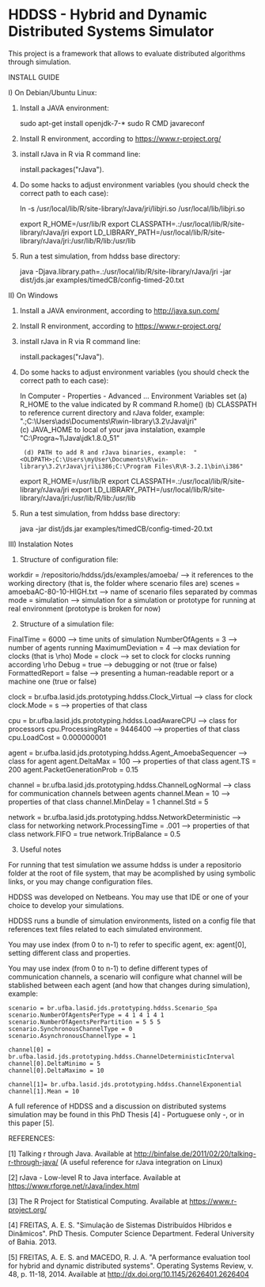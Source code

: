 # HDDSS - Hybrid and Dynamic Distributed Systems Simulator

This project is a framework that allows to evaluate distributed algorithms through simulation.

INSTALL GUIDE

I) On Debian/Ubuntu Linux:

1) Install a JAVA environment:

	sudo apt-get install openjdk-7-*
	sudo R CMD javareconf

2) Install R environment, according to https://www.r-project.org/

3) install rJava in R via R command line:

	install.packages("rJava").

4) Do some hacks to adjust environment variables (you should check the correct path to each case): 

	ln -s /usr/local/lib/R/site-library/rJava/jri/libjri.so /usr/local/lib/libjri.so

	export R_HOME=/usr/lib/R
	export CLASSPATH=.:/usr/local/lib/R/site-library/rJava/jri
	export LD_LIBRARY_PATH=/usr/local/lib/R/site-library/rJava/jri:/usr/lib/R/lib:/usr/lib

5) Run a test simulation, from hddss base directory:

	java -Djava.library.path=.:/usr/local/lib/R/site-library/rJava/jri -jar dist/jds.jar examples/timedCB/config-timed-20.txt

II) On Windows


1) Install a JAVA environment, according to http://java.sun.com/

2) Install R environment, according to https://www.r-project.org/

3) install rJava in R via R command line:

	install.packages("rJava").

4) Do some hacks to adjust environment variables (you should check the correct path to each case): 

	In Computer - Properties - Advanced ... Environment Variables set 
		(a) R_HOME to the value indicated by R command R.home()
		(b) CLASSPATH to reference current directory and rJava folder, example: ".;C:\Users\ads\Documents\R\win-library\3.2\rJava\jri"		
		(c) JAVA_HOME to local of your java instalation, example "C:\Progra~1\Java\jdk1.8.0_51"
	
		(d) PATH to add R and rJava binaries, example: 	"<OLDPATH>;C:\Users\myUser\Documents\R\win-library\3.2\rJava\jri\i386;C:\Program Files\R\R-3.2.1\bin\i386"


	export R_HOME=/usr/lib/R
	export CLASSPATH=.:/usr/local/lib/R/site-library/rJava/jri
	export LD_LIBRARY_PATH=/usr/local/lib/R/site-library/rJava/jri:/usr/lib/R/lib:/usr/lib

5) Run a test simulation, from hddss base directory:

	java -jar dist/jds.jar examples/timedCB/config-timed-20.txt

III) Instalation Notes

1) Structure of configuration file:

workdir = /repositorio/hddss/jds/examples/amoeba/ 	--> it references to the working directory (that is, the folder where scenario files are)
scenes = amoebaAC-80-10-HIGH.txt 			--> name of scenario files separated by commas
mode = simulation  					--> simulation for a simulation or prototype for running at real environment (prototype is broken for now)

2) Structure of a simulation file:

FinalTime = 6000					--> time units of simulation
NumberOfAgents = 3					--> number of agents running
MaximumDeviation = 4					--> max deviation for clocks (that is \rho)
Mode = clock						--> set to clock for clocks running according \rho 
Debug = true						--> debugging or not (true or false)
FormattedReport = false					--> presenting a human-readable report or a machine one (true or false)

clock = br.ufba.lasid.jds.prototyping.hddss.Clock_Virtual	--> class for clock
clock.Mode = s							--> properties of that class

cpu = br.ufba.lasid.jds.prototyping.hddss.LoadAwareCPU		--> class for processors
cpu.ProcessingRate = 9446400 					--> properties of that class
cpu.LoadCost = 0.000000001

agent = br.ufba.lasid.jds.prototyping.hddss.Agent_AmoebaSequencer	--> class for agent
agent.DeltaMax = 100							--> properties of that class
agent.TS = 200
agent.PacketGenerationProb = 0.15

channel = br.ufba.lasid.jds.prototyping.hddss.ChannelLogNormal		--> class for communication channels between agents
channel.Mean = 10							--> properties of that class
channel.MinDelay = 1
channel.Std = 5

network = br.ufba.lasid.jds.prototyping.hddss.NetworkDeterministic	--> class for networking
network.ProcessingTime = .001						--> properties of that class
network.FIFO = true
network.TripBalance = 0.5

3) Useful notes

For running that test simulation we assume hddss is under a repositorio folder at the root of file system, that may be acomplished by using symbolic links, or you may change configuration files.

HDDSS was developed on Netbeans. You may use that IDE or one of your choice to develop your simulations.

HDDSS runs a bundle of simulation environments, listed on a config file that references text files related to each simulated environment.

You may use index (from 0 to n-1) to refer to specific agent, ex: agent[0], setting different class and properties.

You may use index (from 0 to n-1) to define different types of communication channels, a scenario will configure what channel will be stablished between each agent (and how that changes during simulation), example:

	scenario = br.ufba.lasid.jds.prototyping.hddss.Scenario_Spa
	scenario.NumberOfAgentsPerType = 4 1 4 1 4 1
	scenario.NumberOfAgentsPerPartition = 5 5 5
	scenario.SynchronousChannelType = 0
	scenario.AsynchronousChannelType = 1

	channel[0] = br.ufba.lasid.jds.prototyping.hddss.ChannelDeterministicInterval
	channel[0].DeltaMinimo = 5
	channel[0].DeltaMaximo = 10

	channel[1]= br.ufba.lasid.jds.prototyping.hddss.ChannelExponential
	channel[1].Mean = 10 

A full reference of HDDSS and a discussion on distributed systems simulation may be found in this PhD Thesis [4] - Portuguese only -, or in this paper [5].

REFERENCES:

[1] Talking r through Java. Available at http://binfalse.de/2011/02/20/talking-r-through-java/ (A useful reference for rJava integration on Linux)

[2] rJava - Low-level R to Java interface. Available at https://www.rforge.net/rJava/index.html

[3] The R Project for Statistical Computing. Available at https://www.r-project.org/

[4] FREITAS, A. E. S. "Simulação de Sistemas Distribuídos Híbridos e Dinâmicos". PhD Thesis. Computer Science Department. Federal University of Bahia. 2013.

[5] FREITAS, A. E. S. and MACEDO, R. J. A. "A performance evaluation tool for hybrid and dynamic distributed systems". Operating Systems Review, v. 48, p. 11-18, 2014. Available at http://dx.doi.org/10.1145/2626401.2626404
